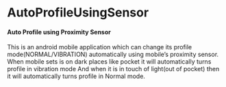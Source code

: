 # AutoProfileUsingSensor

#### Auto Profile using Proximity Sensor

This is an android mobile application which can change its profile mode(NORMAL/VIBRATION) 
automatically using mobile’s proximity sensor. When mobile sets is on dark places like 
pocket it will automatically turns profile in vibration mode And when it is in touch of 
light(out of pocket) then it will automatically turns profile in Normal mode.
